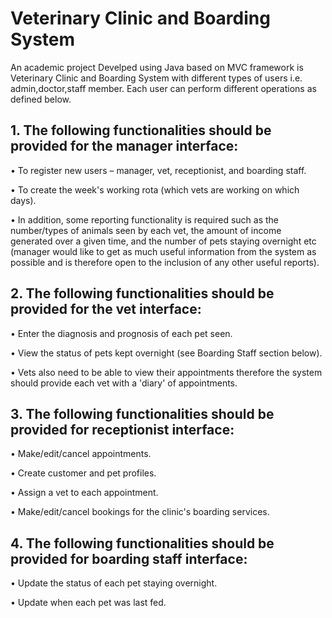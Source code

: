 # Veterinary Clinic and Boarding System 
An academic project Develped using Java based on MVC framework is Veterinary Clinic and Boarding System with different types of users i.e. admin,doctor,staff member. 
Each user can perform different operations as defined below.

## 1.	The following functionalities should be provided for the manager interface:

• To register new users – manager, vet, receptionist, and boarding staff.

•	To create the week's working rota (which vets are working on which days).

•	In addition, some reporting functionality is required such as the number/types of animals seen by each vet, the amount of income generated over a given time, and the number of pets staying overnight etc (manager would like to get as much useful information from the system as possible and is therefore open to the inclusion of any other useful reports). 


## 2.	The following functionalities should be provided for the vet interface:

•	Enter the diagnosis and prognosis of each pet seen.

•	View the status of pets kept overnight (see Boarding Staff section below).

•	Vets also need to be able to view their appointments therefore the system should provide each vet with a 'diary' of appointments.

## 3.	The following functionalities should be provided for receptionist interface:

•	Make/edit/cancel appointments.

•	Create customer and pet profiles.

•	Assign a vet to each appointment.

•	Make/edit/cancel bookings for the clinic's boarding services.

## 4.	The following functionalities should be provided for boarding staff interface:

•	Update the status of each pet staying overnight.

•	Update when each pet was last fed.
